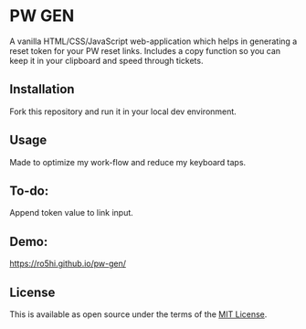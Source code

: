 # PW GEN

A vanilla HTML/CSS/JavaScript web-application which helps in generating a reset token for your PW reset links. Includes a copy function so you can keep it in your clipboard and speed through tickets. 

## Installation

Fork this repository and run it in your local dev environment.

## Usage

Made to optimize my work-flow and reduce my keyboard taps. 

## To-do:

Append token value to link input.

## Demo:

https://ro5hi.github.io/pw-gen/

## License

This is available as open source under the terms of the [MIT License](https://opensource.org/licenses/MIT).


